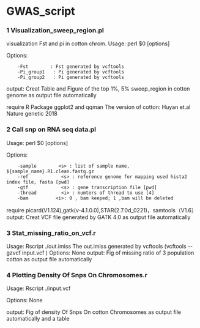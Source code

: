 # GWAS_script

### 1 Visualization_sweep_region.pl
visualization Fst and pi in cotton chrom.
Usage: perl $0 [options]

Options:
        
        -Fst        : Fst generated by vcftools      
        -Pi_group1   : Pi generated by vcftools       
        -Pi_group2   : Pi generated by vcftools

output: Creat Table and Figure of the top 1%, 5% sweep_region in cotton genome as output file automatically

require R Package ggplot2 and qqman
The version of cotton: Huyan et.al Nature genetic 2018 


### 2 Call snp on RNA seq data.pl

Usage: perl $0 [options]

Options:
        
        -sample        <s> : list of sample name, ${sample_name}.R1.clean.fastq.gz
        -ref            <s> : reference genome for mapping used hista2 index file, fasta [pwd]
        -gtf            <s> : gene transcription file [pwd]
        -thread         <i> : numters of thread to use [4]
        -bam          <i>: 0 , bam keeped; 1 ,bam will be deleted
require picard(V1.124),gatk(v-4.1.0.0),STAR(2.7.0d_0221)，samtools（V1.6）
output: Creat VCF file generated by GATK 4.0 as output file automatically


### 3 Stat_missing_ratio_on_vcf.r
Usage: Rscript ./out.imiss
The out.imiss generated by vcftools (vcftools --gzvcf input.vcf )
Options: None
output: Fig of missing ratio of 3 population cotton as output file automatically

### 4 Plotting Density Of Snps On Chromosomes.r
Usage: Rscript ./input.vcf

Options: None

output: Fig of density Of Snps On cotton Chromosomes as output file automatically and a table
